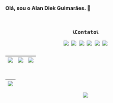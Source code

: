 ### Olá, sou o Alan Diek Guimarães. 👋
<br clear="both">
<div align="center">
<kbd>
  <div align="center">
  <h3 align="center">📞Contato📞</h3>
         <img width="2" />
         <a href="https://www.linkedin.com/in/alandiekguimaraes/" target="_blank"><img src="https://img.shields.io/badge/LinkedIn-0077B5?style=for-the-badge&logo=linkedin&logoColor=white"/></a>
         <a href="https://www.facebook.com/AlanDiekGuimaraes/" target="_blank"><img src="https://img.shields.io/badge/Facebook-1877F2?style=for-the-badge&logo=facebook&logoColor=white"/></a>
         <a href="https://www.instagram.com/alandiekguimaraes/" target="_blank"><img src="https://img.shields.io/badge/Instagram-E4405F?style=for-the-badge&logo=instagram&logoColor=white"/></a>
         <a href="https://steamcommunity.com/id/alandiekguimaraes/" target="_blank"><img src="https://img.shields.io/badge/Steam-000000?style=for-the-badge&logo=steam&logoColor=white"/></a>
         <a href="mailto:alandiekguimaraes@gmail.com" target="_blank"><img src="https://img.shields.io/badge/Gmail-D14836?style=for-the-badge&logo=gmail&logoColor=white"/></a>
         <a href="https://lattes.cnpq.br/9176587951504436" target="_blank"><img src="https://img.shields.io/badge/-Lattes-blue?style=for-the-badge&logo"/></a>
         <img width="2" />
  </div>
</kbd>
<div align="center">

  ##
| ![](http://github-profile-summary-cards.vercel.app/api/cards/stats?username=AlanDiekGuimaraes&theme=tokyonight&hide_border=true) | ![](https://github-readme-streak-stats.herokuapp.com/?user=AlanDiekGuimaraes&hide_border=true&card_width=338&theme=tokyonight&hide_border=true) | ![]([http://github-profile-summary-cards.vercel.app/api/cards/repos-per-language?username=AlanDiekGuimaraes&langs_count=10&layout=compact&theme=tokyonight&hide_border=true](https://github-readme-stats.vercel.app/api/top-langs/?username=AlanDiekGuimaraes&layout=compact&theme=tokyonight&hide_border=true)) |
| :-: | :-: | :-: |
<br>

  
| ![](http://github-profile-summary-cards.vercel.app/api/cards/profile-details?username=AlanDiekGuimaraes&theme=tokyonight&hide_border=true ) |
| :-: |

![](https://i.imgur.com/kwV4cAs.png)
